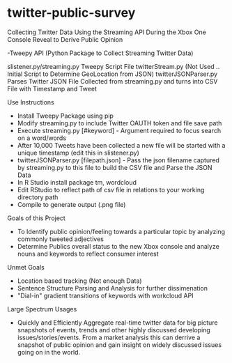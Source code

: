 twitter-public-survey
=====================

Collecting Twitter Data Using the Streaming API During the Xbox One Console Reveal to Derive Public Opinion

-Tweepy API (Python Package to Collect Streaming Twitter Data)

slistener.py/streaming.py Tweepy Script File
twitterStream.py (Not Used .. Initial Script to Determine GeoLocation from JSON)
twitterJSONParser.py Parses Twitter JSON File Collected from streaming.py and turns into CSV File with Timestamp and Tweet


Use Instructions
  - Install Tweepy Package using pip
  - Modify streaming.py to include Twitter OAUTH token and file save path
  - Execute streaming.py [#keyword] - Argument required to focus search on a word/words
  - After 10,000 Tweets have been collected a new file will be started with a unique timestamp (edit this in slistener.py)
  - twitterJSONParser.py [filepath.json] - Pass the json filename captured by streaming.py to this file to build the CSV file and Parse the JSON Data
  - In R Studio install package tm, wordcloud
  - Edit RStudio to reflect path of csv file in relations to your working directory path
  - Compile to generate output (.png file)


Goals of this Project
  - To Identify public opinion/feeling towards a particular topic by analyzing commonly tweeted adjectives
  - Determine Publics overall status to the new Xbox console and analyze nouns and keywords to reflect consumer interest


Unmet Goals
  - Location based tracking (Not enough Data)
  - Sentence Structure Parsing and Analysis for further dissimenation
  - "Dial-in" gradient transitions of keywords with workcloud API

Large Spectrum Usages
  - Quickly and Efficiently Aggregate real-time twitter data for big picture snapshots of events, trends and other highly discussed developing issues/stories/events. From a market analysis this can derrive a snapshot of public opinion and gain insight on widely discussed issues going on in the world.
